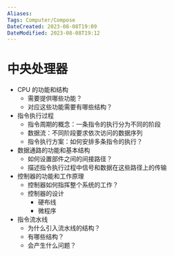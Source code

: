 ```yaml
---
Aliases: 
Tags: Computer/Compose 
DateCreated: 2023-08-08T19:09
DateModified: 2023-08-08T19:12
---
```

# 中央处理器

- CPU 的功能和结构
	- 需要提供哪些功能？
	- 对应这些功能需要有哪些结构？
- 指令执行过程
	- 指令周期的概念：一条指令的执行分为不同的阶段
	- 数据流：不同阶段要求依次访问的数据序列
	- 指令执行方案：如何安排多条指令的执行？
- 数据通路的功能和基本结构
	- 如何设置部件之间的间接路径？
	- 描述指令执行过程中信号和数据在这些路径上的传输
- 控制器的功能和工作原理
	- 控制器如何指挥整个系统的工作？
	- 控制器的设计
		- 硬布线
		- 微程序
- 指令流水线
	- 为什么引入流水线的结构？
	- 有哪些结构？
	- 会产生什么问题？
